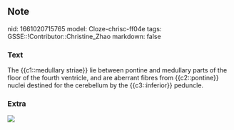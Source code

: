 ## Note
nid: 1661020715765
model: Cloze-chrisc-ff04e
tags: GSSE::!Contributor::Christine_Zhao
markdown: false

### Text
<div>
  <div>
    <div>
      <div>
        The {{c1::medullary striae}} lie between pontine and
        medullary parts of the floor of the fourth ventricle, and
        are aberrant fibres from {{c2::pontine}} nuclei destined
        for the cerebellum by the {{c3::inferior}} peduncle.
      </div>
    </div>
  </div>
</div>

### Extra
<img src="Screen%20Shot%202021-08-14%20at%201.26.29%20pm.png">
